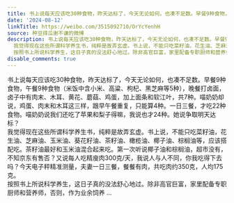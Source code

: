 ```yaml
---
title: 书上说每天应该吃30种食物，昨天达标了，今天无论如何，也凑不足数。早餐9种食物，午餐9种食物（米饭中含小米、高粱、枸杞、黑芝麻等5种），晚餐打卤面，卤子中...
date: '2024-08-12'
linkTitle: https://weibo.com/3515092710/OrYcYenhH
source: 种豆得瓜谢不谦的微博
description: 书上说每天应该吃30种食物，昨天达标了，今天无论如何，也凑不足数。早餐9种食物，午餐9种食物（米饭中含小米、高粱、枸杞、黑芝麻等5种），晚餐打卤面，卤子中有肉末、木耳、黄花、蘑菇、鸡蛋，加上面条和软江叶，共7种。喵奶奶却说，鸡蛋、肉末和木耳这三样，跟早午餐重复，只能算4种。一日三餐，才吃22种食物。喵奶奶说我们还吃了苹果和梨子得嘛，我说也才24种。她说争取明天达标？<br>
  我觉得现在这些所谓科学养生书，纯粹是故弄玄虚。书上说，不能只吃菜籽油，花生油、芝麻油、玉米油、葵花籽油、茶籽油、橄榄油、椰子油、棕榈油等，应该搭配吃。茶籽油最好和玉米油混合起来吃。第一次听说椰子油和棕榈油，超市没有，不知京东有售否？又说每人吃精廋肉300克/天，我说人与人不同，你我吃得下去吗？今天电子秤精准测量，夫妻一日三餐，餐餐有肉，共吃肉约350克，人均175克。<br>
  按照书上所说科学养生，这日子真的没法舒心地过。除非高官巨富，家里配备专职厨师和营养师，否则，作为业余饲养 ...
disable_comments: true
---
```

书上说每天应该吃30种食物，昨天达标了，今天无论如何，也凑不足数。早餐9种食物，午餐9种食物（米饭中含小米、高粱、枸杞、黑芝麻等5种），晚餐打卤面，卤子中有肉末、木耳、黄花、蘑菇、鸡蛋，加上面条和软江叶，共7种。喵奶奶却说，鸡蛋、肉末和木耳这三样，跟早午餐重复，只能算4种。一日三餐，才吃22种食物。喵奶奶说我们还吃了苹果和梨子得嘛，我说也才24种。她说争取明天达标？<br> 我觉得现在这些所谓科学养生书，纯粹是故弄玄虚。书上说，不能只吃菜籽油，花生油、芝麻油、玉米油、葵花籽油、茶籽油、橄榄油、椰子油、棕榈油等，应该搭配吃。茶籽油最好和玉米油混合起来吃。第一次听说椰子油和棕榈油，超市没有，不知京东有售否？又说每人吃精廋肉300克/天，我说人与人不同，你我吃得下去吗？今天电子秤精准测量，夫妻一日三餐，餐餐有肉，共吃肉约350克，人均175克。<br> 按照书上所说科学养生，这日子真的没法舒心地过。除非高官巨富，家里配备专职厨师和营养师，否则，作为业余饲养 ...